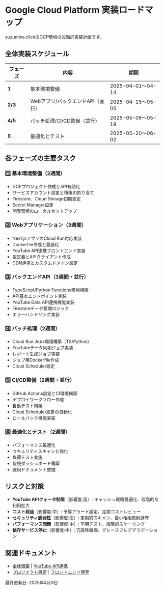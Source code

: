 # Google Cloud Platform 実装ロードマップ

suzumina.clickのGCP環境の段階的実装計画です。

## 全体実装スケジュール

| フェーズ | 内容 | 期間 |
|---------|------|------|
| **1** | 基本環境整備 | 2025-04-01〜04-14 |
| **2/3** | Webアプリ/バックエンドAPI（並行） | 2025-04-15〜05-05 |
| **4/5** | バッチ処理/CI/CD整備（並行） | 2025-05-06〜05-19 |
| **6** | 最適化とテスト | 2025-05-20〜06-02 |

## 各フェーズの主要タスク

### 1️⃣ 基本環境整備（2週間）

- GCPプロジェクト作成とAPI有効化
- サービスアカウント設定と権限の割り当て
- Firestore、Cloud Storage初期設定
- Secret Manager設定
- 開発環境のローカルセットアップ

### 2️⃣ Webアプリケーション（3週間）

- Next.jsアプリのCloud Run対応実装
- Dockerfile作成と最適化
- YouTube API連携フロントエンド実装
- 型定義とAPIクライアント作成
- CDN連携とカスタムドメイン設定

### 3️⃣ バックエンドAPI（3週間・並行）

- TypeScript/Python Functions環境構築
- API基本エンドポイント実装
- YouTube Data API連携機能実装
- Firestoreデータ管理ロジック
- エラーハンドリング実装

### 4️⃣ バッチ処理（2週間）

- Cloud Run Jobs環境構築（TS/Python）
- YouTubeデータ同期ジョブ実装
- レポート生成ジョブ実装
- ジョブ用Dockerfile作成
- Cloud Scheduler設定

### 5️⃣ CI/CD整備（2週間・並行）

- GitHub Actions設定とCI環境構築
- デプロイワークフロー作成
- 自動テスト構築
- Cloud Scheduler設定の自動化
- ロールバック機能実装

### 6️⃣ 最適化とテスト（2週間）

- パフォーマンス最適化
- セキュリティスキャンと強化
- 負荷テスト実施
- 監視ダッシュボード構築
- 運用ドキュメント整備

## リスクと対策

- **YouTube APIクォータ制限**（影響度:高）: キャッシュ戦略最適化、段階的な利用拡大
- **コスト超過**（影響度:中）: 予算アラート設定、定期コストレビュー
- **セキュリティ脆弱性**（影響度:高）: 定期的スキャン、最小権限原則遵守
- **パフォーマンス問題**（影響度:中）: 早期テスト、段階的スケーリング
- **依存サービス停止**（影響度:中）: 冗長性確保、グレースフルデグラデーション

## 関連ドキュメント

- [全体概要](GCP_OVERVIEW.md) | [YouTube API連携](PR_YOUTUBE_API_PLAN.md)
- [プロジェクト設定](GCP_PROJECT_SETUP.md) | [フロントエンド開発](FRONTEND_YOUTUBE_API_PLAN.md)

最終更新日: 2025年4月3日
